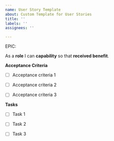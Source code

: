 ```yaml
---
name: User Story Template
about: Custom Template for User Stories
title: ''
labels: ''
assignees: ''

---
```


EPIC: <epic>

As a **role** I can **capability** so that **received benefit**.

**Acceptance Criteria**

- [ ] Acceptance criteria 1

- [ ] Acceptance criteria 2

- [ ] Acceptance criteria 3

**Tasks**

- [ ] Task 1

- [ ] Task 2

- [ ] Task 3
